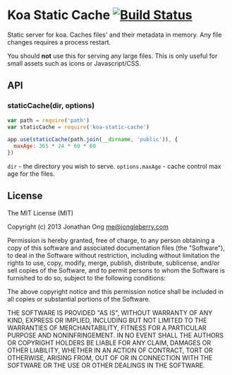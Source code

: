 # Koa Static Cache [![Build Status](https://travis-ci.org/jonathanong/koa-static-cache.png)](https://travis-ci.org/jonathanong/koa-static-cache)

Static server for koa.
Caches files' and their metadata in memory.
Any file changes requires a process restart.

You should __not__ use this for serving any large files.
This is only useful for small assets such as icons or Javascript/CSS.

## API

### staticCache(dir, options)

```js
var path = require('path')
var staticCache = require('koa-static-cache')

app.use(staticCache(path.join(__dirname, 'public')), {
  maxAge: 365 * 24 * 60 * 60
})
```

`dir` - the directory you wish to serve.
`options.maxAge` - cache control max age for the files.

## License

The MIT License (MIT)

Copyright (c) 2013 Jonathan Ong me@jongleberry.com

Permission is hereby granted, free of charge, to any person obtaining a copy
of this software and associated documentation files (the "Software"), to deal
in the Software without restriction, including without limitation the rights
to use, copy, modify, merge, publish, distribute, sublicense, and/or sell
copies of the Software, and to permit persons to whom the Software is
furnished to do so, subject to the following conditions:

The above copyright notice and this permission notice shall be included in
all copies or substantial portions of the Software.

THE SOFTWARE IS PROVIDED "AS IS", WITHOUT WARRANTY OF ANY KIND, EXPRESS OR
IMPLIED, INCLUDING BUT NOT LIMITED TO THE WARRANTIES OF MERCHANTABILITY,
FITNESS FOR A PARTICULAR PURPOSE AND NONINFRINGEMENT. IN NO EVENT SHALL THE
AUTHORS OR COPYRIGHT HOLDERS BE LIABLE FOR ANY CLAIM, DAMAGES OR OTHER
LIABILITY, WHETHER IN AN ACTION OF CONTRACT, TORT OR OTHERWISE, ARISING FROM,
OUT OF OR IN CONNECTION WITH THE SOFTWARE OR THE USE OR OTHER DEALINGS IN
THE SOFTWARE.